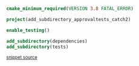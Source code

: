 

```cmake
cmake_minimum_required(VERSION 3.8 FATAL_ERROR)

project(add_subdirectory_approvaltests_catch2)

enable_testing()

add_subdirectory(dependencies)
add_subdirectory(tests)
```
<sup><a href='https://github.com/claremacrae/ApprovalTests.cpp.CMakeSamples/blob/master/./add_subdirectory_approvaltests_catch2/CMakeLists.txt' title='File snippet was copied from'>snippet source</a></sup>

